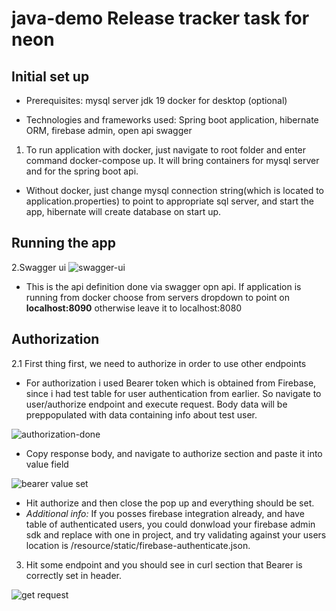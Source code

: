 # java-demo Release tracker task for neon

## Initial set up
- Prerequisites:
mysql server
jdk 19
docker for desktop (optional)

- Technologies and frameworks used:
Spring boot application, hibernate ORM, firebase admin, open api swagger

1. To run application with docker, just navigate to root folder and enter command docker-compose up. It will bring containers for mysql server and for the spring boot api.
- Without docker, just change mysql connection string(which is located to application.properties) to point to appropriate sql server, and start the app, 
hibernate will create database on start up.

## Running the app

2.Swagger ui 
![swagger-ui](https://user-images.githubusercontent.com/2013682/219371027-08496ce5-d327-4ceb-9ce7-bae4c1855c26.PNG)

- This is the api definition done via swagger opn api. If application is running from docker choose from servers dropdown to point on <b>localhost:8090</b> otherwise leave it to localhost:8080

## Authorization
2.1 First thing first, we need to authorize in order to use other endpoints
- For authorization i used Bearer token which is obtained from Firebase, since i had test table for user authentication from earlier.
    So navigate to user/authorize endpoint and execute request. Body data will be preppopulated with data containing info about test user.
    
![authorization-done](https://user-images.githubusercontent.com/2013682/219372721-7cafe562-80c2-4769-8e0b-d0cbb45de352.PNG)

- Copy response body, and navigate to authorize section and paste it into value field

![bearer value set](https://user-images.githubusercontent.com/2013682/219373732-71d9b734-4a20-4d0f-a87d-bc07ba2cec1d.PNG)

 - Hit authorize and then close the pop up and everything should be set.
 - <i> Additional info:</i> If you posses firebase  integration already, and have table of authenticated users, you could donwload your firebase admin sdk and 
 replace with one in project, and try validating against your users location is /resource/static/firebase-authenticate.json.


3. Hit some endpoint and you should see in curl section that Bearer is correctly set in header.

![get request](https://user-images.githubusercontent.com/2013682/219374168-f679e1f6-f4ee-4f56-bdd5-f566009c244e.PNG)
